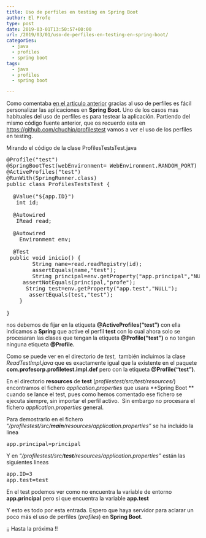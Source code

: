```yaml
---
title: Uso de perfiles en testing en Spring Boot
author: El Profe
type: post
date: 2019-03-01T13:50:57+00:00
url: /2019/03/01/uso-de-perfiles-en-testing-en-spring-boot/
categories:
  - java
  - profiles
  - spring boot
tags:
  - java
  - profiles
  - spring boot

---
```

Como comentaba [en el articulo anterior][1] gracias al uso de perfiles es fácil personalizar las aplicaciones en **Spring Boot**. Uno de los casos mas habituales del uso de perfiles es para testear la aplicación. Partiendo del mismo código fuente anterior, que os recuerdo esta en <https://github.com/chuchip/profilestest> vamos a ver el uso de los perfiles en testing.

Mirando el código de la clase ProfilesTestsTest.java

<pre>@Profile("test")<br />@SpringBootTest(webEnvironment= WebEnvironment.RANDOM_PORT)<br />@ActiveProfiles("test")<br />@RunWith(SpringRunner.class)<br />public class ProfilesTestsTest {<br />	<br />	@Value("${app.ID}")<br />	int id;<br />	<br />	@Autowired <br />	IRead read;<br />	<br />	@Autowired<br />	Environment env;<br />	<br />	@Test<br />	public void inicio() {<br />		String name=read.readRegistry(id);<br />		assertEquals(name,"test");<br />		String principal=env.getProperty("app.principal","NULL");<br />		assertNotEquals(principal,"profe"); <br />		String test=env.getProperty("app.test","NULL");<br />		assertEquals(test,"test");<br />	}<br /><br />}</pre>

nos debemos de fijar en la etiqueta **@ActiveProfiles(&#8220;test&#8221;)** con ella indicamos a **Spring** que active el perfil **test** con lo cual ahora solo se procesaran las clases que tengan la etiqueta **@Profile(&#8220;test&#8221;)** o no tengan ninguna etiqueta **@Profile.**

Como se puede ver en el directorio de _test_,  también incluimos la clase _ReadTestImpl.java_ que es exactamente igual que la existente en el paquete **com.profesorp.profiletest.impl.def** pero con la etiqueta **@Profile(&#8220;test&#8221;)**.

En el directorio **resources** de **test** (_profilestest/src/test/resources/_) encontramos el fichero _application.properties_ que usara **Spring Boot ** cuando se lance el test, pues como hemos comentado ese fichero se ejecuta siempre, sin importar el perfil activo.  Sin embargo no procesara el fichero _application.properties_ general.

Para demostrarlo en el fichero &#8220;_/profilestest/src/**main**/resources/application.properties&#8221;_ se ha incluido la linea

<pre>app.principal=principal</pre>

Y en &#8220;_/profilestest/src/**test**/resources/application.properties&#8221;_ están las siguientes lineas

<pre>app.ID=3<br />app.test=test</pre>

En el test podemos ver como no encuentra la variable de entorno **app.principal** pero si que encuentra la variable **app.test**

Y esto es todo por esta entrada. Espero que haya servidor para aclarar un poco más el uso de perfiles (_profiles_) en **Spring Boot**.

¡¡ Hasta la próxima !!

 [1]: http://www.profesor-p.com/2019/02/28/perfiles-en-spring-boot/